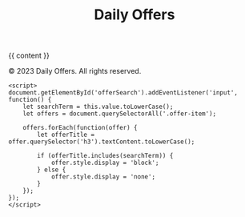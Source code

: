 <!DOCTYPE html>
<html>
<head>
    <title>{{ page.title }}</title>
    <link rel="stylesheet" href="/assets/css/style.css">
</head>
<body>
    <header>
        <h1>Daily Offers</h1>
    </header>
    <main>
        {{ content }}
    </main>
    <footer>
        <p>© 2023 Daily Offers. All rights reserved.</p>
    </footer>

    <script>
    document.getElementById('offerSearch').addEventListener('input', function() {
        let searchTerm = this.value.toLowerCase();
        let offers = document.querySelectorAll('.offer-item');

        offers.forEach(function(offer) {
            let offerTitle = offer.querySelector('h3').textContent.toLowerCase();

            if (offerTitle.includes(searchTerm)) {
                offer.style.display = 'block';
            } else {
                offer.style.display = 'none';
            }
        });
    });
    </script>
</script>
</body>
</html>